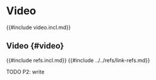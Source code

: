 # Video

{{#include video.incl.md}}

## Video {#video}

{{#include refs.incl.md}}
{{#include ../../refs/link-refs.md}}

<div class="hidden">
TODO P2: write
</div>
